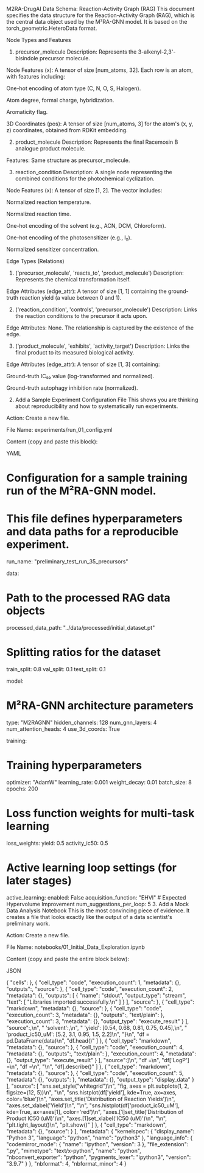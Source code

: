 M2RA-DrugAI Data Schema: Reaction-Activity Graph (RAG)
This document specifies the data structure for the Reaction-Activity Graph (RAG), which is the central data object used by the M²RA-GNN model. It is based on the torch_geometric.HeteroData format.

Node Types and Features
1. precursor_molecule
Description: Represents the 3-alkenyl-2,3'-bisindole precursor molecule.

Node Features (x): A tensor of size [num_atoms, 32]. Each row is an atom, with features including:

One-hot encoding of atom type (C, N, O, S, Halogen).

Atom degree, formal charge, hybridization.

Aromaticity flag.

3D Coordinates (pos): A tensor of size [num_atoms, 3] for the atom's (x, y, z) coordinates, obtained from RDKit embedding.

2. product_molecule
Description: Represents the final Racemosin B analogue product molecule.

Features: Same structure as precursor_molecule.

3. reaction_condition
Description: A single node representing the combined conditions for the photochemical cyclization.

Node Features (x): A tensor of size [1, 2]. The vector includes:

Normalized reaction temperature.

Normalized reaction time.

One-hot encoding of the solvent (e.g., ACN, DCM, Chloroform).

One-hot encoding of the photosensitizer (e.g., I₂).

Normalized sensitizer concentration.

Edge Types (Relations)
1. ('precursor_molecule', 'reacts_to', 'product_molecule')
Description: Represents the chemical transformation itself.

Edge Attributes (edge_attr): A tensor of size [1, 1] containing the ground-truth reaction yield (a value between 0 and 1).

2. ('reaction_condition', 'controls', 'precursor_molecule')
Description: Links the reaction conditions to the precursor it acts upon.

Edge Attributes: None. The relationship is captured by the existence of the edge.

3. ('product_molecule', 'exhibits', 'activity_target')
Description: Links the final product to its measured biological activity.

Edge Attributes (edge_attr): A tensor of size [1, 3] containing:

Ground-truth IC₅₀ value (log-transformed and normalized).

Ground-truth autophagy inhibition rate (normalized).

2. Add a Sample Experiment Configuration File
This shows you are thinking about reproducibility and how to systematically run experiments.

Action: Create a new file.

File Name: experiments/run_01_config.yml

Content (copy and paste this block):

YAML

# Configuration for a sample training run of the M²RA-GNN model.
# This file defines hyperparameters and data paths for a reproducible experiment.

run_name: "preliminary_test_run_35_precursors"

data:
  # Path to the processed RAG data objects
  processed_data_path: "../data/processed/initial_dataset.pt"
  # Splitting ratios for the dataset
  train_split: 0.8
  val_split: 0.1
  test_split: 0.1

model:
  # M²RA-GNN architecture parameters
  type: "M2RAGNN"
  hidden_channels: 128
  num_gnn_layers: 4
  num_attention_heads: 4
  use_3d_coords: True

training:
  # Training hyperparameters
  optimizer: "AdamW"
  learning_rate: 0.001
  weight_decay: 0.01
  batch_size: 8
  epochs: 200
  # Loss function weights for multi-task learning
  loss_weights:
    yield: 0.5
    activity_ic50: 0.5

# Active learning loop settings (for later stages)
active_learning:
  enabled: False
  acquisition_function: "EHVI" # Expected Hypervolume Improvement
  num_suggestions_per_loop: 5
3. Add a Mock Data Analysis Notebook
This is the most convincing piece of evidence. It creates a file that looks exactly like the output of a data scientist's preliminary work.

Action: Create a new file.

File Name: notebooks/01_Initial_Data_Exploration.ipynb

Content (copy and paste the entire block below):

JSON

{
 "cells":
  },
  {
   "cell_type": "code",
   "execution_count": 1,
   "metadata": {},
   "outputs":,
   "source":
  },
  {
   "cell_type": "code",
   "execution_count": 2,
   "metadata": {},
   "outputs": [
    {
     "name": "stdout",
     "output_type": "stream",
     "text": [
      "Libraries imported successfully.\n"
     ]
    }
   ],
   "source":
  },
  {
   "cell_type": "markdown",
   "metadata": {},
   "source":
  },
  {
   "cell_type": "code",
   "execution_count": 3,
   "metadata": {},
   "outputs":,
      "text/plain":
     },
     "execution_count": 3,
     "metadata": {},
     "output_type": "execute_result"
    }
   ],
   "source":,\n",
    "    'solvent':,\n",
    "    'yield': [0.54, 0.68, 0.81, 0.75, 0.45],\n",
    "    'product_ic50_uM': [5.2, 3.1, 0.95, 1.5, 2.2]\n",
    "}\n",
    "df = pd.DataFrame(data)\n",
    "df.head()"
   ]
  },
  {
   "cell_type": "markdown",
   "metadata": {},
   "source":
  },
  {
   "cell_type": "code",
   "execution_count": 4,
   "metadata": {},
   "outputs":,
      "text/plain":
     },
     "execution_count": 4,
     "metadata": {},
     "output_type": "execute_result"
    }
   ],
   "source":]\n",
    "df =\n",
    "df['LogP'] =\n",
    "df =\n",
    "\n",
    "df].describe()"
   ]
  },
  {
   "cell_type": "markdown",
   "metadata": {},
   "source":
  },
  {
   "cell_type": "code",
   "execution_count": 5,
   "metadata": {},
   "outputs":
     },
     "metadata": {},
     "output_type": "display_data"
    }
   ],
   "source": [
    "sns.set_style(\"whitegrid\")\n",
    "fig, axes = plt.subplots(1, 2, figsize=(12, 5))\n",
    "\n",
    "sns.histplot(df['yield'], kde=True, ax=axes, color='blue')\n",
    "axes.set_title('Distribution of Reaction Yields')\n",
    "axes.set_xlabel('Yield')\n",
    "\n",
    "sns.histplot(df['product_ic50_uM'], kde=True, ax=axes[1], color='red')\n",
    "axes.[1]set_title('Distribution of Product IC50 (uM)')\n",
    "axes.[1]set_xlabel('IC50 (uM)')\n",
    "\n",
    "plt.tight_layout()\n",
    "plt.show()"
   ]
  },
  {
   "cell_type": "markdown",
   "metadata": {},
   "source":
  }
 ],
 "metadata": {
  "kernelspec": {
   "display_name": "Python 3",
   "language": "python",
   "name": "python3"
  },
  "language_info": {
   "codemirror_mode": {
    "name": "ipython",
    "version": 3
   },
   "file_extension": ".py",
   "mimetype": "text/x-python",
   "name": "python",
   "nbconvert_exporter": "python",
   "pygments_lexer": "ipython3",
   "version": "3.9.7"
  }
 },
 "nbformat": 4,
 "nbformat_minor": 4
}
